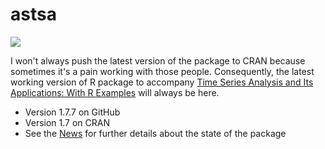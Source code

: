 # astsa
<a href="https://github.com/nickpoison"><img src="https://img.shields.io/badge/NickyPoison-approved-ff69b4.svg?style=flat"></a> 

I won't always push the latest version of the package to CRAN because sometimes it's a pain working with those people.  Consequently, the latest working version of R package to accompany [Time Series Analysis and Its Applications: With R Examples](http://www.stat.pitt.edu/stoffer/tsa4/) will always be here.  

* Version 1.7.7 on GitHub
* Version 1.7 on CRAN 
* See the [News](https://github.com/nickpoison/astsa/blob/master/NEWS.md) for further details about the state of the package

